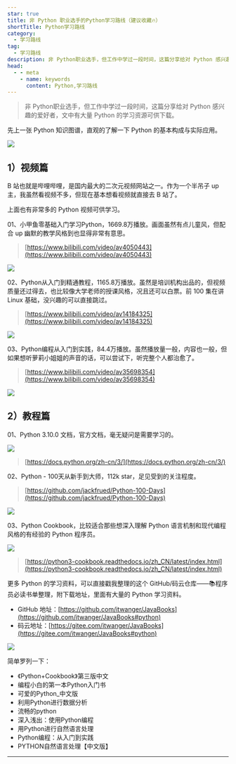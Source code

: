 ```yaml
---
star: true
title: 非 Python 职业选手的Python学习路线（建议收藏🔥）
shortTitle: Python学习路线
category:
  - 学习路线
tag:
  - 学习路线
description: 非 Python职业选手，但工作中学过一段时间，这篇分享给对 Python 感兴趣的爱好者，文中有大量 Python 的学习资源可供下载。
head:
  - - meta
    - name: keywords
      content: Python,学习路线
---
```


>非 Python职业选手，但工作中学过一段时间，这篇分享给对 Python 感兴趣的爱好者，文中有大量 Python 的学习资源可供下载。

先上一张 Python 知识图谱，直观的了解一下 Python 的基本构成与实际应用。

![](http://cdn.tobebetterjavaer.com/tobebetterjavaer/images/xuexiluxian/python-1.png)


## **1）视频篇**

B 站也就是哔哩哔哩，是国内最大的二次元视频网站之一。作为一个半吊子 up 主，我虽然看视频不多，但现在基本想看视频就直接去 B 站了。

上面也有非常多的 Python 视频可供学习。

01、小甲鱼零基础入门学习Python，1669.8万播放。画面虽然有点儿童风，但配合 up 幽默的教学风格到也显得非常有意思。

>[https://www.bilibili.com/video/av4050443](https://www.bilibili.com/video/av4050443)


![](http://cdn.tobebetterjavaer.com/tobebetterjavaer/images/xuexiluxian/python-2.png)

02、Python从入门到精通教程，1165.8万播放。虽然是培训机构出品的，但视频质量还过得去，也比较像大学老师的授课风格，况且还可以白票。前 100 集在讲 Linux 基础，没兴趣的可以直接跳过。

>[https://www.bilibili.com/video/av14184325](https://www.bilibili.com/video/av14184325)

![](http://cdn.tobebetterjavaer.com/tobebetterjavaer/images/xuexiluxian/python-3.png)

03、Python编程从入门到实践，84.4万播放。虽然播放量一般，内容也一般，但如果想听萝莉小姐姐的声音的话，可以尝试下，听完整个人都治愈了。

>[https://www.bilibili.com/video/av35698354](https://www.bilibili.com/video/av35698354)

![](http://cdn.tobebetterjavaer.com/tobebetterjavaer/images/xuexiluxian/python-4.png)

## **2）教程篇**

01、Python 3.10.0 文档，官方文档，毫无疑问是需要学习的。


![](http://cdn.tobebetterjavaer.com/tobebetterjavaer/images/xuexiluxian/python-5.png)

>[https://docs.python.org/zh-cn/3/](https://docs.python.org/zh-cn/3/)

02、Python - 100天从新手到大师，112k star，足见受到的关注程度。

>[https://github.com/jackfrued/Python-100-Days](https://github.com/jackfrued/Python-100-Days)

![](http://cdn.tobebetterjavaer.com/tobebetterjavaer/images/xuexiluxian/python-6.png)


03、Python Cookbook，比较适合那些想深入理解 Python 语言机制和现代编程风格的有经验的 Python 程序员。

![](http://cdn.tobebetterjavaer.com/tobebetterjavaer/images/xuexiluxian/python-7.png)

>[https://python3-cookbook.readthedocs.io/zh_CN/latest/index.html](https://python3-cookbook.readthedocs.io/zh_CN/latest/index.html)


更多 Python 的学习资料，可以直接戳我整理的这个 GitHub/码云仓库——📚程序员必读书单整理，附下载地址，里面有大量的 Python 学习资料。

- GitHub 地址：[https://github.com/itwanger/JavaBooks](https://github.com/itwanger/JavaBooks#python)
- 码云地址：[https://gitee.com/itwanger/JavaBooks](https://gitee.com/itwanger/JavaBooks#python)


![](http://cdn.tobebetterjavaer.com/tobebetterjavaer/images/xuexiluxian/python-books.jpg)

简单罗列一下：

- 《Python+Cookbook》第三版中文
- 编程小白的第一本Python入门书
- 可爱的Python_中文版
- 利用Python进行数据分析
- 流畅的python
- 深入浅出：使用Python编程
- 用Python进行自然语言处理
- Python编程：从入门到实践
- PYTHON自然语言处理【中文版】


---------

  

 


  
